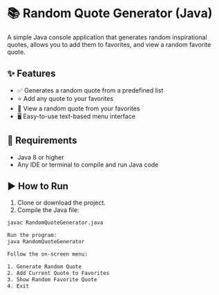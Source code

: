 # 📚 Random Quote Generator (Java)

A simple Java console application that generates random inspirational quotes, allows you to add them to favorites, and view a random favorite quote.

## ✨ Features

- ✅ Generates a random quote from a predefined list
- ⭐ Add any quote to your favorites
- 🎯 View a random quote from your favorites
- 🖥️ Easy-to-use text-based menu interface

## 🧰 Requirements

- Java 8 or higher
- Any IDE or terminal to compile and run Java code

## ▶️ How to Run

1. Clone or download the project.
2. Compile the Java file:

```bash
javac RandomQuoteGenerator.java

Run the program:
java RandomQuoteGenerator

Follow the on-screen menu:

1. Generate Random Quote
2. Add Current Quote to Favorites
3. Show Random Favorite Quote
4. Exit
